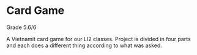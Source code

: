 # Card Game
Grade 5.6/6

A Vietnamit card game for our LI2 classes.
Project is divided in four parts and each does a different thing according to what was asked. 
